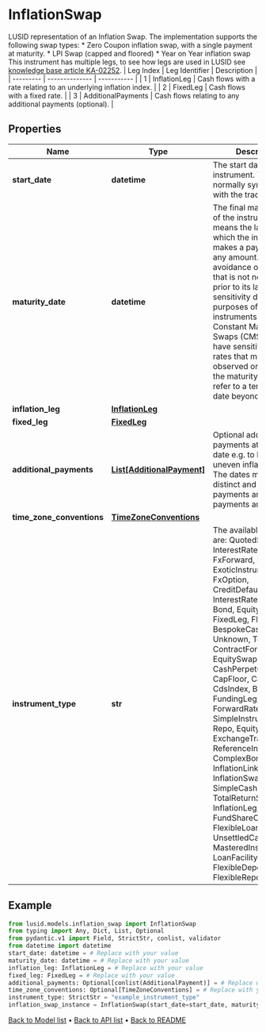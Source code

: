 # InflationSwap

LUSID representation of an Inflation Swap. The implementation supports the following swap types: * Zero Coupon inflation swap, with a single payment at maturity. * LPI Swap (capped and floored) * Year on Year inflation swap              This instrument has multiple legs, to see how legs are used in LUSID see [knowledge base article KA-02252](https://support.lusid.com/knowledgebase/article/KA-02252).              | Leg Index | Leg Identifier | Description | | --------- | -------------- | ----------- | | 1 | InflationLeg | Cash flows with a rate relating to an underlying inflation index. | | 2 | FixedLeg | Cash flows with a fixed rate. | | 3 | AdditionalPayments | Cash flows relating to any additional payments (optional). |
## Properties
Name | Type | Description | Notes
------------ | ------------- | ------------- | -------------
**start_date** | **datetime** | The start date of the instrument. This is normally synonymous with the trade-date. | 
**maturity_date** | **datetime** | The final maturity date of the instrument. This means the last date on which the instruments makes a payment of any amount. For the avoidance of doubt, that is not necessarily prior to its last sensitivity date for the purposes of risk; e.g. instruments such as Constant Maturity Swaps (CMS) often have sensitivities to rates that may well be observed or set prior to the maturity date, but refer to a termination date beyond it. | 
**inflation_leg** | [**InflationLeg**](InflationLeg.md) |  | 
**fixed_leg** | [**FixedLeg**](FixedLeg.md) |  | 
**additional_payments** | [**List[AdditionalPayment]**](AdditionalPayment.md) | Optional additional payments at a given date e.g. to level off an uneven inflation swap. The dates must be distinct and either all payments are Pay or all payments are Receive. | [optional] 
**time_zone_conventions** | [**TimeZoneConventions**](TimeZoneConventions.md) |  | [optional] 
**instrument_type** | **str** | The available values are: QuotedSecurity, InterestRateSwap, FxForward, Future, ExoticInstrument, FxOption, CreditDefaultSwap, InterestRateSwaption, Bond, EquityOption, FixedLeg, FloatingLeg, BespokeCashFlowsLeg, Unknown, TermDeposit, ContractForDifference, EquitySwap, CashPerpetual, CapFloor, CashSettled, CdsIndex, Basket, FundingLeg, FxSwap, ForwardRateAgreement, SimpleInstrument, Repo, Equity, ExchangeTradedOption, ReferenceInstrument, ComplexBond, InflationLinkedBond, InflationSwap, SimpleCashFlowLoan, TotalReturnSwap, InflationLeg, FundShareClass, FlexibleLoan, UnsettledCash, Cash, MasteredInstrument, LoanFacility, FlexibleDeposit, FlexibleRepo | 
## Example

```python
from lusid.models.inflation_swap import InflationSwap
from typing import Any, Dict, List, Optional
from pydantic.v1 import Field, StrictStr, conlist, validator
from datetime import datetime
start_date: datetime = # Replace with your value
maturity_date: datetime = # Replace with your value
inflation_leg: InflationLeg = # Replace with your value
fixed_leg: FixedLeg = # Replace with your value
additional_payments: Optional[conlist(AdditionalPayment)] = # Replace with your value
time_zone_conventions: Optional[TimeZoneConventions] = # Replace with your value
instrument_type: StrictStr = "example_instrument_type"
inflation_swap_instance = InflationSwap(start_date=start_date, maturity_date=maturity_date, inflation_leg=inflation_leg, fixed_leg=fixed_leg, additional_payments=additional_payments, time_zone_conventions=time_zone_conventions, instrument_type=instrument_type)

```

[Back to Model list](../README.md#documentation-for-models) &#8226; [Back to API list](../README.md#documentation-for-api-endpoints) &#8226; [Back to README](../README.md)

